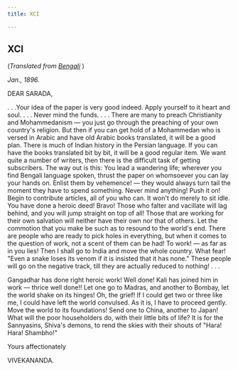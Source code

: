 ```yaml
---
title: XCI

---
```





  

  


## XCI

(*Translated from [Bengali](b7251e6091.pdf)* )

*Jan., 1896.*

DEAR SARADA,

. . .Your idea of the paper is very good indeed. Apply yourself to it
heart and soul. . . . Never mind the funds. . . . There are many to
preach Christianity and Mohammedanism — you just go through the
preaching of your own country's religion. But then if you can get hold
of a Mohammedan who is versed in Arabic and have old Arabic books
translated, it will be a good plan. There is much of Indian history in
the Persian language. If you can have the books translated bit by bit,
it will be a good regular item. We want quite a number of writers, then
there is the difficult task of getting subscribers. The way out is this:
You lead a wandering life; wherever you find Bengali language spoken,
thrust the paper on whomsoever you can lay your hands on. Enlist them by
vehemence! — they would always turn tail the moment they have to spend
something. Never mind anything! Push it on! Begin to contribute
articles, all of you who can. It won't do merely to sit idle. You have
done a heroic deed! Bravo! Those who falter and vacillate will lag
behind, and you will jump straight on top of all! Those that are working
for their own salvation will neither have their own nor that of others.
Let the commotion that you make be such as to resound to the world's
end. There are people who are ready to pick holes in everything, but
when it comes to the question of work, not a scent of them can be had!
To work! — as far as in you lies! Then I shall go to India and move the
whole country. What fear! "Even a snake loses its venom if it is
insisted that it has none." These people will go on the negative track,
till they are actually reduced to nothing! . . .

Gangadhar has done right heroic work! Well done! Kali has joined him in
work — thrice well done!! Let one go to Madras, and another to Bombay,
let the world shake on its hinges! Oh, the grief! If I could get two or
three like me, I could have left the world convulsed. As it is, I have
to proceed gently. Move the world to its foundations! Send one to China,
another to Japan! What will the poor householders do, with their little
bits of life? It is for the Sannyasins, Shiva's demons, to rend the
skies with their shouts of "Hara! Hara! Shambho!" 

Yours affectionately

VIVEKANANDA.


